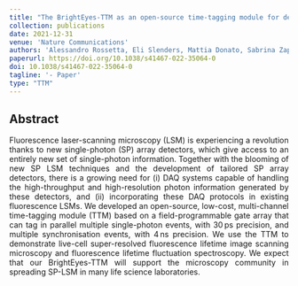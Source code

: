 ```yaml
---
title: "The BrightEyes-TTM as an open-source time-tagging module for democratising single-photon microscopy"
collection: publications
date: 2021-12-31
venue: 'Nature Communications'
authors: 'Alessandro Rossetta, Eli Slenders, Mattia Donato, Sabrina Zappone, Francesco Fersini, Martina Bruno, Francesco Diotalevi, Luca Lanzanò, Sami Koho, Giorgio Tortarolo, Andrea Barberis, Marco Crepaldi, Eleonora Perego, Giuseppe Vicidomini'
paperurl: https://doi.org/10.1038/s41467-022-35064-0
doi: 10.1038/s41467-022-35064-0
tagline: '- Paper'
type: "TTM"
---
```


<h2> Abstract </h2>
<p align= "justify">
Fluorescence laser-scanning microscopy (LSM) is experiencing a revolution thanks to new single-photon (SP) array detectors, which give access to an entirely new set of single-photon information. Together with the blooming of new SP LSM techniques and the development of tailored SP array detectors, there is a growing need for (i) DAQ systems capable of handling the high-throughput and high-resolution photon information generated by these detectors, and (ii) incorporating these DAQ protocols in existing fluorescence LSMs. We developed an open-source, low-cost, multi-channel time-tagging module (TTM) based on a field-programmable gate array that can tag in parallel multiple single-photon events, with 30 ps precision, and multiple synchronisation events, with 4 ns precision. We use the TTM to demonstrate live-cell super-resolved fluorescence lifetime image scanning microscopy and fluorescence lifetime fluctuation spectroscopy. We expect that our BrightEyes-TTM will support the microscopy community in spreading SP-LSM in many life science laboratories.  
  
  
  
